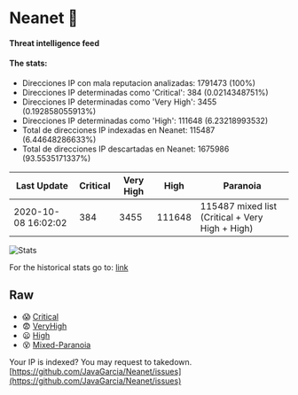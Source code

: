 # Neanet :hocho:
#### Threat intelligence feed
#### The stats:

- Direcciones IP con mala reputacion analizadas: 1791473 (100%)
- Direcciones IP determinadas como 'Critical':  384 (0.0214348751%)
- Direcciones IP determinadas como 'Very High':  3455 (0.192858055913%)
- Direcciones IP determinadas como 'High':  111648 (6.23218993532)
- Total de direcciones IP indexadas en Neanet:  115487 (6.44648286633%)
- Total de direcciones IP descartadas en Neanet:  1675986 (93.5535171337%)

| Last Update | Critical | Very High | High | Paranoia |
| --- | --- | --- | --- | --- |
| 2020-10-08 16:02:02 | 384 | 3455 | 111648 | 115487 mixed list (Critical + Very High + High)|

![Stats](https://docs.google.com/spreadsheets/d/e/2PACX-1vSnaNMIXVabIpDJjufMlzH7poXnshF3mgd8Is1g9ytUEzVsP5my4Trn8f-xkoLLQ38xpL3HtmUexLo6/pubchart?oid=501124687&format=image)

For the historical stats go to: [link](/stats.csv)
## Raw
- :scream: [Critical](https://raw.githubusercontent.com/JavaGarcia/Neanet/master/blacklists/neanet_critical.txt)
- :fearful: [VeryHigh](https://raw.githubusercontent.com/JavaGarcia/Neanet/master/blacklists/neanet_veryHigh.txtt)
- :frowning: [High](https://raw.githubusercontent.com/JavaGarcia/Neanet/master/blacklists/neanet_high.txt)
- :dizzy_face: [Mixed-Paranoia](https://raw.githubusercontent.com/JavaGarcia/Neanet/master/blacklists/neanet_all.txt)


Your IP is indexed? You may request to takedown. [https://github.com/JavaGarcia/Neanet/issues](https://github.com/JavaGarcia/Neanet/issues)



















































































































































































































































































































































































































































































































































































































































































































































































































































































































































































































































































































































































































































































































